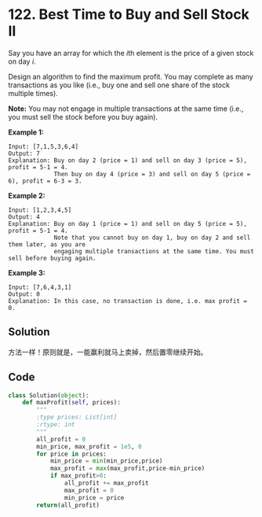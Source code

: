 # 122. Best Time to Buy and Sell Stock II

Say you have an array for which the *i*th element is the price of a given stock on day *i*.

Design an algorithm to find the maximum profit. You may complete as many transactions as you like (i.e., buy one and sell one share of the stock multiple times).

**Note:** You may not engage in multiple transactions at the same time (i.e., you must sell the stock before you buy again).

**Example 1:**

```
Input: [7,1,5,3,6,4]
Output: 7
Explanation: Buy on day 2 (price = 1) and sell on day 3 (price = 5), profit = 5-1 = 4.
             Then buy on day 4 (price = 3) and sell on day 5 (price = 6), profit = 6-3 = 3.
```

**Example 2:**

```
Input: [1,2,3,4,5]
Output: 4
Explanation: Buy on day 1 (price = 1) and sell on day 5 (price = 5), profit = 5-1 = 4.
             Note that you cannot buy on day 1, buy on day 2 and sell them later, as you are
             engaging multiple transactions at the same time. You must sell before buying again.
```

**Example 3:**

```
Input: [7,6,4,3,1]
Output: 0
Explanation: In this case, no transaction is done, i.e. max profit = 0.
```



## Solution

方法一样！原则就是，一能赢利就马上卖掉，然后置零继续开始。



## Code

```python
class Solution(object):
    def maxProfit(self, prices):
        """
        :type prices: List[int]
        :rtype: int
        """
        all_profit = 0
        min_price, max_profit = 1e5, 0
        for price in prices:
            min_price = min(min_price,price)
            max_profit = max(max_profit,price-min_price)
            if max_profit>0:
                all_profit += max_profit
                max_profit = 0
                min_price = price
        return(all_profit)
```

